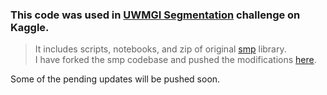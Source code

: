 ### This code was used in [UWMGI Segmentation](https://www.kaggle.com/competitions/uw-madison-gi-tract-image-segmentation/) challenge on Kaggle.

> It includes scripts, notebooks, and zip of original [smp](https://github.com/qubvel/segmentation_models.pytorch) library.  
> I have forked the smp codebase and pushed the modifications [here](https://github.com/sanchitvj/segmentation_models.pytorch).  

Some of the pending updates will be pushed soon.
